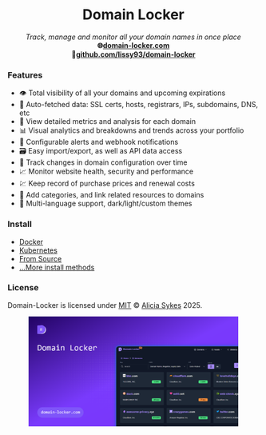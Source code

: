 <h1 align="center">Domain Locker</h1>
<p align="center">
  <i>Track, manage and monitor all your domain names in once place</i>
  <br>
  <b>🌐<a href="https://domain-locker.com">domain-locker.com</a></b>
  <br>
  <b>🐙<a href="https://github.com/Lissy93/domain-locker">github.com/lissy93/domain-locker</a></b>
</p>

### Features
- 👁️ Total visibility of all your domains and upcoming expirations
- 📡 Auto-fetched data: SSL certs, hosts, registrars, IPs, subdomains, DNS, etc
- 🔬 View detailed metrics and analysis for each domain
- 📊 Visual analytics and breakdowns and trends across your portfolio
- 💬 Configurable alerts and webhook notifications
- 🗃️ Easy import/export, as well as API data access
- 📜 Track changes in domain configuration over time
- 📈 Monitor website health, security and performance
- 💹 Keep record of purchase prices and renewal costs
- 🔖 Add categories, and link related resources to domains
- 🎨 Multi-language support, dark/light/custom themes

### Install
- [Docker](https://domain-locker.com/about/self-hosting/deploying-with-docker-compose)
- [Kubernetes](https://domain-locker.com/about/self-hosting/deploying-with-kubernetes-helm-charts)
- [From Source](https://domain-locker.com/about/self-hosting/deploying-from-source)
- [...More install methods](https://domain-locker.com/about/self-hosting)

### License
Domain-Locker is licensed under [MIT](https://github.com/Lissy93/domain-locker/blob/HEAD/LICENSE) © [Alicia Sykes](https://aliciasykes.com) 2025.

<p align="center">
<a href="https://domain-locker.com"><img width="420" src="https://github.com/Lissy93/domain-locker/blob/main/src/assets/og.png?raw=true" /></a>
</p>
